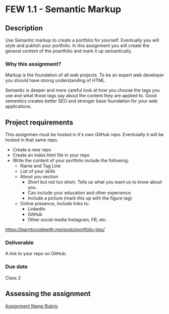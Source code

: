# FEW 1.1 - Semantic Markup

## Description 

Use Semantic markup to create a portfolio for yourself. Eventually you will style and publish your portfolio. In this assignment you will create the general content of the poartfolio and mark it up semantically. 

### Why this assignment?

Markup is the foundation of all web projects. To be an expert web developer you should have strong understanding of HTML. 

Semantic is deeper and more careful look at how you choose the tags you use and what those tags say about the content they are applied to. Good sementics creates better SEO and stronger base foundation for your web applications. 

## Project requirements

This assignmen must be hosted in it's own GitHub repo. Eventuially it will be hosted in that same repo. 

- Create a new repo
- Create an index.html file in your repo
- Write the content of your portfolio include the following: 
    - Name and Tag Line
    - List of your skills
    - About you section 
        - Short but not too short. Tells us what you want us to know about you. 
        - Can include your education and other experience
        - Include a picture (mark this up with the figure tag)
    - Online presence, include links to: 
        - LinkedIn
        - GitHub
        - Other social media Instagram, FB, etc. 

https://learntocodewith.me/posts/portfolio-tips/

### Deliverable

A link to your repo on GitHub. 

### Due date

Class 2

## Assessing the assignment

[Assignment Name Rubric](./assignment-01-rubric.md)


